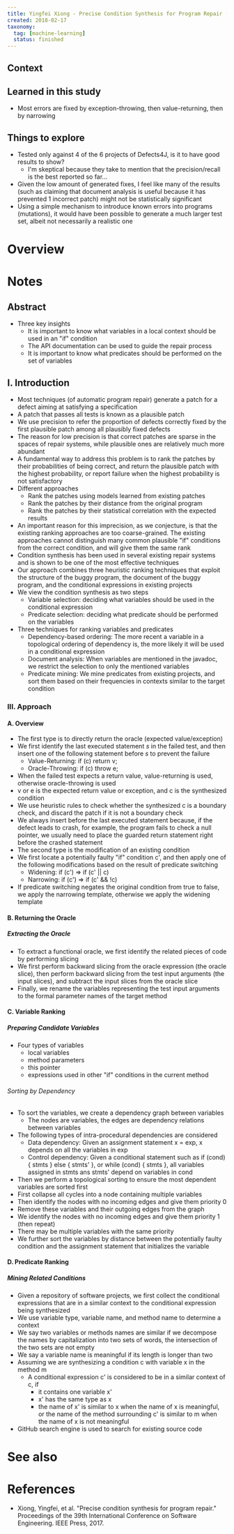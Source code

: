 ```yaml
---
title: Yingfei Xiong - Precise Condition Synthesis for Program Repair (2017)
created: 2018-02-17
taxonomy:
  tag: [machine-learning]
  status: finished
---
```


## Context

## Learned in this study
* Most errors are fixed by exception-throwing, then value-returning, then by narrowing

## Things to explore
* Tested only against 4 of the 6 projects of Defects4J, is it to have good results to show?
	* I'm skeptical because they take to mention that the precision/recall is the best reported so far...
* Given the low amount of generated fixes, I feel like many of the results (such as claiming that document analysis is useful because it has prevented 1 incorrect patch) might not be statistically significant
* Using a simple mechanism to introduce known errors into programs (mutations), it would have been possible to generate a much larger test set, albeit not necessarily a realistic one

# Overview

# Notes
## Abstract
* Three key insights
	* It is important to know what variables in a local context should be used in an "if" condition
	* The API documentation can be used to guide the repair process
	* It is important to know what predicates should be performed on the set of variables

## I. Introduction
* Most techniques (of automatic program repair) generate a patch for a defect aiming at satisfying a specification
* A patch that passes all tests is known as a plausible patch
* We use precision to refer the proportion of defects correctly fixed by the first plausible patch among all plausibly fixed defects
* The reason for low precision is that correct patches are sparse in the spaces of repair systems, while plausible ones are relatively much more abundant
* A fundamental way to address this problem is to rank the patches by their probabilities of being correct, and return the plausible patch with the highest probability, or report failure when the highest probability is not satisfactory
* Different approaches
	* Rank the patches using models learned from existing patches
	* Rank the patches by their distance from the original program
	* Rank the patches by their statistical correlation with the expected results
* An important reason for this imprecision, as we conjecture, is that the existing ranking approaches are too coarse-grained. The existing approaches cannot distinguish many common plausible "if" conditions from the correct condition, and will give them the same rank
* Condition synthesis has been used in several existing repair systems and is shown to be one of the most effective techniques
* Our approach combines three heuristic ranking techniques that exploit the structure of the buggy program, the document of the buggy program, and the conditional expressions in existing projects
* We view the condition synthesis as two steps
	* Variable selection: deciding what variables should be used in the conditional expression
	* Predicate selection: deciding what predicate should be performed on the variables
* Three techniques for ranking variables and predicates
	* Dependency-based ordering: The more recent a variable in a topological ordering of dependency is, the more likely it will be used in a conditional expression
	* Document analysis: When variables are mentioned in the javadoc, we restrict the selection to only the mentioned variables
	* Predicate mining: We mine predicates from existing projects, and sort them based on their frequencies in contexts similar to the target condition

### III. Approach
#### A. Overview
* The first type is to directly return the oracle (expected value/exception)
* We first identify the last executed statement $s$ in the failed test, and then insert one of the following statement before $s$ to prevent the failure
	* Value-Returning: if (c) return v;
	* Oracle-Throwing: if (c) throw e;
* When the failed test expects a return value, value-returning is used, otherwise oracle-throwing is used
* v or e is the expected return value or exception, and c is the synthesized condition
* We use heuristic rules to check whether the synthesized c is a boundary check, and discard the patch if it is not a boundary check
* We always insert before the last executed statement because, if the defect leads to crash, for example, the program fails to check a null pointer, we usually need to place the guarded return statement right before the crashed statement
* The second type is the modification of an existing condition
* We first locate a potentially faulty "if" condition c', and then apply one of the following modifications based on the result of predicate switching
	* Widening: if (c') => if (c' || c)
	* Narrowing: if (c') => if (c' && !c)
* If predicate switching negates the original condition from true to false, we apply the narrowing template, otherwise we apply the widening template

#### B. Returning the Oracle
##### Extracting the Oracle
* To extract a functional oracle, we first identify the related pieces of code by performing slicing
* We first perform backward slicing from the oracle expression (the oracle slice), then perform backward slicing from the test input arguments (the input slices), and subtract the input slices from the oracle slice
* Finally, we rename the variables representing the test input arguments to the formal parameter names of the target method

#### C. Variable Ranking
##### Preparing Candidate Variables
* Four types of variables
	* local variables
	* method parameters
	* this pointer
	* expressions used in other "if" conditions in the current method

###### Sorting by Dependency
* To sort the variables, we create a dependency graph between variables
	* The nodes are variables, the edges are dependency relations between variables
* The following types of intra-procedural dependencies are considered
	* Data dependency: Given an assignment statement x = exp, x depends on all the variables in exp
	* Control dependency: Given a conditional statement such as if (cond) { stmts } else { stmts' }, or while (cond) { stmts }, all variables assigned in stmts ans stmts' depend on variables in cond
* Then we perform a topological sorting to ensure the most dependent variables are sorted first
* First collapse all cycles into a node containing multiple variables
* Then identify the nodes with no incoming edges and give them priority 0
* Remove these variables and their outgoing edges from the graph
* We identify the nodes with no incoming edges and give them priority 1 (then repeat)
* There may be multiple variables with the same priority
* We further sort the variables by distance between the potentially faulty condition and the assignment statement that initializes the variable

#### D. Predicate Ranking
##### Mining Related Conditions
* Given a repository of software projects, we first collect the conditional expressions that are in a similar context to the conditional expression being synthesized
* We use variable type, variable name, and method name to determine a context
* We say two variables or methods names are similar if we decompose the names by capitalization into two sets of words, the intersection of the two sets are not empty
* We say a variable name is meaningful if its length is longer than two
* Assuming we are synthesizing a condition c with variable x in the method m
	* A conditional expression c' is considered to be in a similar context of c, if
		* it contains one variable x'
		* x' has the same type as x
		* the name of x' is similar to x when the name of x is meaningful, or the name of the method surrounding c' is similar to m when the name of x is not meaningful
* GitHub search engine is used to search for existing source code

# See also

# References
* Xiong, Yingfei, et al. "Precise condition synthesis for program repair." Proceedings of the 39th International Conference on Software Engineering. IEEE Press, 2017.
